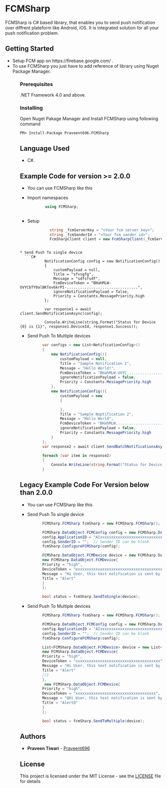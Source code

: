 # FCMSharp

FCMSharp is C# based library, that enables you to send push notification over diffrent plateform like Android, iOS. 
It is integrated solution for all your push notification problem.

## Getting Started

<ul>
<li>Setup FCM app on https://firebase.google.com/ . </li>
<li>To use FCMSharp you just have to add reference of library using Nuget Package Manager. </li>
<ul>

### Prerequisites

.NET Framework 4.0 and above.

### Installing

Open Nuget Pakage Manager and Install FCMSharp using following command

```
PM> Install-Package Praveent696.FCMSharp

```

## Language Used

* C#.
 
## Example Code for version >= 2.0.0

* You can use FCMSharp like this

* Import namespaces 
  ```C#
          using FCMSharp;
 
  ```
 
* Setup 
  ```C#
            string _fcmServerKey = "<Your fcm server key>";
            string _fcmSenderId = "<Your fcm sender id>";
            FcmSharpClient client = new FcmSharpClient(_fcmServerKey, _fcmSenderId);
 ```
 
 * Send Push To single device
   ```C#
            NotificationConfig config = new NotificationConfig()
            {
                customPayload = null,
                Title = "sfvsgfg",
                Message = "sdfsfsdf",
                FcmDeviceToken = "BHahMLW-UVYCbTY0alBKTov6krPI-................................",
                ignoreNotificationPayload = false,
                Priority = Constants.MessagePriority.high
            };

            var response1 = await client.SendNotificationAsync(config);

            Console.WriteLine(string.Format("Status for Device {0} is {1}", response1.DeviceId, response1.Success));
  ```
 
  * Send Push To Multiple devices
  
  ```C#
            var configs = new List<NotificationConfig>()
            {
                new NotificationConfig(){
                    customPayload = null,
                    Title = "Sample Notification 1",
                    Message = "Hello World!",
                    FcmDeviceToken = "BHahMLW-UVYC...................................",
                    ignoreNotificationPayload = false,
                    Priority = Constants.MessagePriority.high
                },
                new NotificationConfig(){
                    customPayload = new
                    {

                    },
                    Title = "Sample Noptification 2",
                    Message = "Hello World",
                    FcmDeviceToken = "BHahMLW.........................................",
                    ignoreNotificationPayload = false,
                    Priority = Constants.MessagePriority.high
                }
            };
            var response2 = await client.SendBatchNotificationsAsync(configs);

            foreach (var item in response2)
            {
                Console.WriteLine(string.Format("Status for Device {0} is {1}", item.DeviceId, item.Success));
            }
  
  ```

## Legacy Example Code For Version below than 2.0.0 

* You can use FCMSharp like this
 
 * Send Push To single device
 
  ```C#
            FCMSharp.FCMSharp fcmSharp = new FCMSharp.FCMSharp();

            FCMSharp.DataObject.FCMConfig config = new FCMSharp.DataObject.FCMConfig();
            config.ApplicationID = "AIxxxxxxxxxxxxxxxxxxxxxxxxxxxxxjxs";
            config.SenderID = "";  // Sender ID can be blank
            fcmSharp.ConfigureFCMSharp(config);

            FCMSharp.DataObject.FCMDevice device = new FCMSharp.DataObject.FCMDevice  { 
            new FCMSharp.DataObject.FCMDevice{ 
            Priority = "high",
            DeviceToken = "exxxxxxxxxxxxxxxxxxxxxxxxxxxxxxxxxxxxxxxxxxxxP",
            Message = "Hi User, this test notification is sent by FCMSharp Nuget",
            Title = "Alert"
            }
            };

            bool status = fcmSharp.SendToSingle(device);
  
  ```
  * Send Push To Multiple devices
  
  ```C#
            FCMSharp.FCMSharp fcmSharp = new FCMSharp.FCMSharp();

            FCMSharp.DataObject.FCMConfig config = new FCMSharp.DataObject.FCMConfig();
            config.ApplicationID = "AIxxxxxxxxxxxxxxxxxxxxxxxxxxxxxjxs";
            config.SenderID = "";  // Sender ID can be blank
            fcmSharp.ConfigureFCMSharp(config);

            List<FCMSharp.DataObject.FCMDevice> device = new List<FCMSharp.DataObject.FCMDevice>  { 
            new FCMSharp.DataObject.FCMDevice{ 
            Priority = "high",
            DeviceToken = "xxxxxxxxxxxxxxxxxxxxxxxxxxxxxxxxxxxxxx",
            Message = "Hi User, this test notification is sent by FCMSharp Nuget",
            Title = "Alert"
            //}
            },
             new FCMSharp.DataObject.FCMDevice{ 
            Priority = "high",
            DeviceToken = "xxxxxxxxxxxxxxxxxxxxxxxxxxxxxxxxxxxx",
            Message = "QHi User, this test notification is sent by FCMSharp Nuget",
            Title = "AlertQ"
            }
            };

            bool status = fcmSharp.SendToMultiple(device);
  
  ```

## Authors

* **Praveen Tiwari** - [Praveent696](https://github.com/Praveent696)

## License

This project is licensed under the MIT License - see the [LICENSE](LICENSE) file for details
